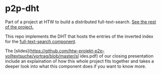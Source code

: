 # p2p-dht

Part of a project at HTW to build a distributed full-text-search. [See the rest
of the project.](https://github.com/htw-projekt-p2p-volltextsuche)

This repo implements the DHT that hosts the entries of the inverted index for
the [full-text-search component](https://github.com/htw-projekt-p2p-volltextsuche/fulltext-search).

The [slides](https://github.com/htw-projekt-p2p-volltextsuche/vortrag/blob/master/sl ides.pdf) of our closing presentation include an explaination of how this whole project
fits together and takes a deeper look into what this component does if you want
to know more.

